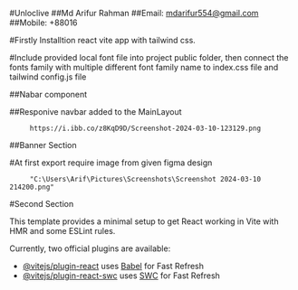 #Unloclive
##Md Arifur Rahman
##Email: mdarifur554@gmail.com
##Mobile: +88016

#Firstly Installtion react vite app with tailwind css.

#Include provided local font file into project public folder, then connect the fonts family with multiple different font family name to index.css file and tailwind config.js file

##Nabar component

##Responive navbar added to the MainLayout

         https://i.ibb.co/z8KqD9D/Screenshot-2024-03-10-123129.png

##Banner Section

#At first export require image from given figma design

         "C:\Users\Arif\Pictures\Screenshots\Screenshot 2024-03-10 214200.png"

#Second Section

This template provides a minimal setup to get React working in Vite with HMR and some ESLint rules.

Currently, two official plugins are available:

- [@vitejs/plugin-react](https://github.com/vitejs/vite-plugin-react/blob/main/packages/plugin-react/README.md) uses [Babel](https://babeljs.io/) for Fast Refresh
- [@vitejs/plugin-react-swc](https://github.com/vitejs/vite-plugin-react-swc) uses [SWC](https://swc.rs/) for Fast Refresh
